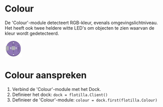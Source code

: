 # Colour
De 'Colour'-module detecteert RGB-kleur, evenals omgevingslichtniveau. Het heeft ook twee heldere witte LED's om objecten te zien waarvan de kleur wordt gedetecteerd.

![colour](/rpi-flotilla/assets/colour.png)

# Colour aanspreken
1. Verbind de 'Colour'-module met het Dock.
2. Definieer het dock: `dock = flotilla.Client()`
3. Definieer de 'Colour'-module: `colour = dock.first(flotilla.Colour)`